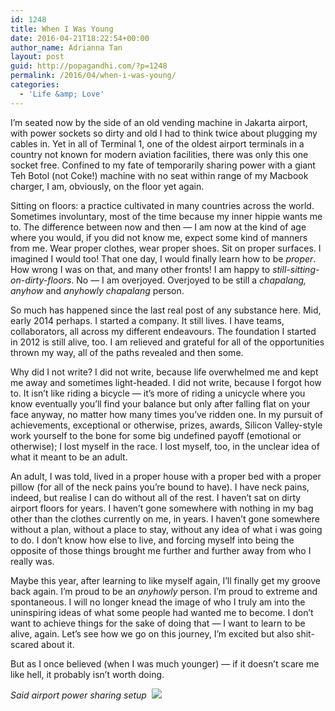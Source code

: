 ```yaml
---
id: 1248
title: When I Was Young
date: 2016-04-21T18:22:54+00:00
author_name: Adrianna Tan
layout: post
guid: http://popagandhi.com/?p=1248
permalink: /2016/04/when-i-was-young/
categories:
  - 'Life &amp; Love'
---
```

I&#8217;m seated now by the side of an old vending machine in Jakarta airport, with power sockets so dirty and old I had to think twice about plugging my cables in. Yet in all of Terminal 1, one of the oldest airport terminals in a country not known for modern aviation facilities, there was only this one socket free. Confined to my fate of temporarily sharing power with a giant Teh Botol (not Coke!) machine with no seat within range of my Macbook charger, I am, obviously, on the floor yet again.

Sitting on floors: a practice cultivated in many countries across the world. Sometimes involuntary, most of the time because my inner hippie wants me to. The difference between now and then — I am now at the kind of age where you would, if you did not know me, expect some kind of manners from me. Wear proper clothes, wear proper shoes. Sit on proper surfaces. I imagined I would too! That one day, I would finally learn how to be _proper_. How wrong I was on that, and many other fronts! I am happy to _still-sitting-on-dirty-floors_. No — I am overjoyed. Overjoyed to be still a _chapalang, anyhow_ and _anyhowly chapalang_ person.

So much has happened since the last real post of any substance here. Mid, early 2014 perhaps. I started a company. It still lives. I have teams, collaborators, all across my different endeavours. The foundation I started in 2012 is still alive, too. I am relieved and grateful for all of the opportunities thrown my way, all of the paths revealed and then some.

Why did I not write? I did not write, because life overwhelmed me and kept me away and sometimes light-headed. I did not write, because I forgot how to. It isn&#8217;t like riding a bicycle — it&#8217;s more of riding a unicycle where you know eventually you&#8217;ll find your balance but only after falling flat on your face anyway, no matter how many times you&#8217;ve ridden one. In my pursuit of achievements, exceptional or otherwise, prizes, awards, Silicon Valley-style work yourself to the bone for some big undefined payoff (emotional or otherwise); I lost myself in the race. I lost myself, too, in the unclear idea of what it meant to be an adult.

An adult, I was told, lived in a proper house with a proper bed with a proper pillow (for all of the neck pains you&#8217;re bound to have). I have neck pains, indeed, but realise I can do without all of the rest. I haven&#8217;t sat on dirty airport floors for years. I haven&#8217;t gone somewhere with nothing in my bag other than the clothes currently on me, in years. I haven&#8217;t gone somewhere without a plan, without a place to stay, without any idea of what i was going to do. I don&#8217;t know how else to live, and forcing myself into being the opposite of those things brought me further and further away from who I really was.

Maybe this year, after learning to like myself again, I&#8217;ll finally get my groove back again. I&#8217;m proud to be an _anyhowly_ person. I&#8217;m proud to extreme and spontaneous. I will no longer knead the image of who I truly am into the uninspiring ideas of what some people had wanted me to become. I don&#8217;t want to achieve things for the sake of doing that — I want to learn to be alive, again. Let&#8217;s see how we go on this journey, I&#8217;m excited but also shit-scared about it.

But as I once believed (when I was much younger) — if it doesn&#8217;t scare me like hell, it probably isn&#8217;t worth doing.

_Said airport power sharing setup&nbsp;_&nbsp;[![](http://popagandhi.com/wp-content/uploads/2016/04/img_1941.jpg)](http://popagandhi.com/wp-content/uploads/2016/04/img_1941.jpg)&nbsp;
